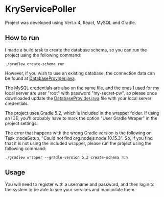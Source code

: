 # KryServicePoller

Project was developed using Vert.x 4, React, MySQL and Gradle.

## How to run

I made a build task to create the database schema, so you can run the project using the following command:

```
./gradlew create-schema run
```

However, if you wish to use an existing database, the connection data can be found at [DatabaseProvider.java](src/main/java/se/kry/poller/DatabaseProvider.java).

The MySQL credentials are also on the same file, and the ones I used for my local server are user "root" with password "my-secret-pw", so please once downloaded update the [DatabaseProvider.java](src/main/java/se/kry/poller/DatabaseProvider.java) file with your local server credentials. 

The project uses Gradle 5.2, which is included in the wrapper folder. If using an IDE, you'll probably have to mark the option "User Gradle Wraper" in the project settings.

The error that happens with the wrong Gradle version is the following on Task :nodeSetup, "Could not find org.nodejs:node:10.15.3". So, if you find that it is not using the included wrapper, please run the project using the following command:

```
./gradlew wrapper --gradle-version 5.2 create-schema run
```

## Usage

You will need to register with a username and password, and then login to the system to be able to see your services and manipulate them.
